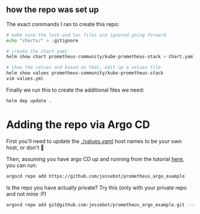 ## how the repo was set up

The exact commands I ran to create this repo:

```bash
# make sure the lock and tar files are ignored going forward
echo "charts/" > .gitignore

# create the chart yaml
helm show chart prometheus-community/kube-prometheus-stack > Chart.yaml

# show the values and based on that, edit up a values file
helm show values prometheus-community/kube-prometheus-stack
vim values.yml
```

Finally we run this to create the additional files we need:
```bash
helm dep update .
```

# Adding the repo via Argo CD
First you'll need to update the [./values.yaml](./values.yaml) host names to be your own host, or don't :shrug:

Then, assuming you have argo CD up and running from the tutorial [here](https://github.com/jessebot/argo_vault_example), you can run:
```bash
argocd repo add https://github.com/jessebot/prometheus_argo_example
```

Is the repo you have actually private? Try this (only with your private repo and not mine :P)
```bash
argocd repo add git@github.com:jessebot/prometheus_argo_example.git --ssh-private-key-path ~/.ssh/id_rsa
```
